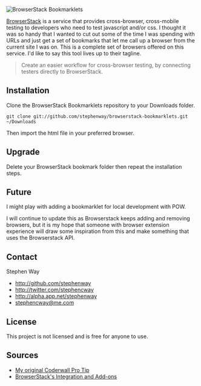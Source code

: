 ![BrowserStack Bookmarklets](/stephenway/browserstack-bookmarklets/master/browserstack-bookmarklets.png "BrowserStack Bookmarklets")

[BrowserStack](http://www.browserstack.com) is a service that provides cross-browser, cross-mobile testing to developers who need to test javascript and/or css. I thought it was so handy that I wanted to cut out some of the time I was spending with URLs and just get a set of bookmarks that let me call up a browser from the current site I was on. This is a complete set of browsers offered on this service. I'd like to say this tool lives up to their tagline.

> Create an easier workflow for cross-browser testing, by connecting testers directly to BrowserStack.

## Installation

Clone the BrowserStack Bookmarklets repository to your Downloads folder.

```
git clone git://github.com/stephenway/browserstack-bookmarklets.git ~/Downloads
```

Then import the html file in your preferred browser.

## Upgrade

Delete your BrowserStack bookmark folder then repeat the installation steps.

## Future

I might play with adding a bookmarklet for local development with POW.

I will continue to update this as Browserstack keeps adding and removing browsers, but it is my hope that someone with browser extension experience will draw some inspiration from this and make something that uses the Browserstack API.

## Contact

Stephen Way

- http://github.com/stephenway
- http://twitter.com/stephencway
- http://alpha.app.net/stephenway
- stephencway@me.com

## License

This project is not licensed and is free for anyone to use.

## Sources

- [My original Coderwall Pro Tip](http://coderwall.com/p/colvxq?i=2&p=1&q=&t%5B%5D=%21%21mine&t%5B%5D=%21%21bookmarks)
- [BrowserStack's Integration and Add-ons](http://www.browserstack.com/integrations)
